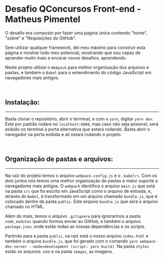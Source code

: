 # Desafio QConcursos Front-end - Matheus Pimentel

O desafio era composto por fazer uma página única contendo "home", "sobre" e "Requisições do GitHub". 

Sem utilizar qualquer framework, dei meu máximo para construir esta página e mostrar todo meu potencial, mostrando que sou capaz de aprender muito mais e encarar novos desafios, aprendendo.

Neste projeto utilizei o `Webpack` para melhor organização dos arquivos e pastas, e também o `Babel` para o entendimento do código JavaScript em navegadores mais antigos.

<br>


## Instalação:
---
Basta clonar o repositório, abrir o terminal, e com o `yarn`, digitar `yarn dev`. Este por padrão rodará no `localhost:8080`, mas caso não seja possível, será exibido no terminal a porta alternativa que estará rodando. Basta abrir o navegador na porta exibida e alí estará rodando o projeto.

<br>


## Organização de pastas e arquivos:
___

Na raiz do projeto temos o arquivo `webpack.config.js` e o `.babelrc`. Com os dois juntos nós temos uma melhor organização de pastas e maior suporte a navegadores mais antigos. O `webpack` identifica o arquivo `main.js` que está na pasta `src` que foi escrito em JavaScript como o arquivo de entrada, e, através do `Babel`, é transformado em um arquivo chamado `bundle.js`, que é colocado dentro da pasta `public`. Este arquivo `bundle.js` que será o arquivo chamado no HTML.

Além do mais, temos o arquivo `.gitignore` para ignorarmos a pasta `node_modules` quando formos enviar ao GitHub, e também o arquivo `package.json`, onde estão todas as nossas dependências e os scripts.

Partindo para a pasta `public`, na raiz está o nosso arquivo `index.html` e também o arquivo `bundle.js`, que foi gerado com o comando `yarn webpack-dev-server --mode=development (script: yarn build)`. Na pasta `styles` estão os arquivos .css e na pasta `images`, as imagens.